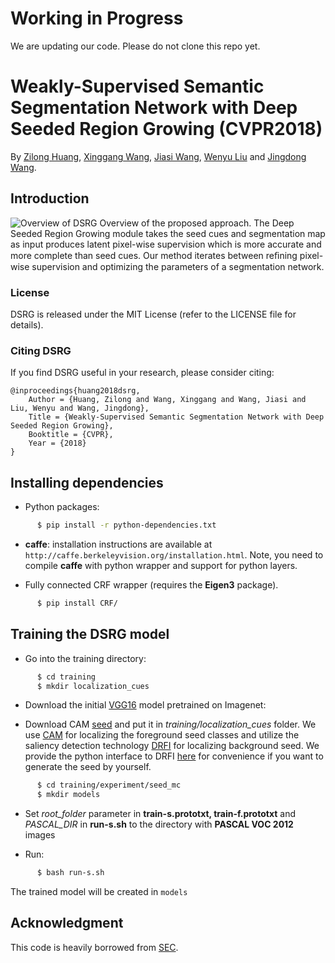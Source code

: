 # Working in Progress

We are updating our code. Please do not clone this repo yet.

# Weakly-Supervised Semantic Segmentation Network with Deep Seeded Region Growing (CVPR2018)
By [Zilong Huang](http://speedinghzl.github.io), [Xinggang Wang](http://mclab.eic.hust.edu.cn/~xwang/index.htm), [Jiasi Wang](https://github.com/JiasiWang), [Wenyu Liu](http://mclab.eic.hust.edu.cn/MCWebDisplay/PersonDetails.aspx?Name=Wenyu%20Liu) and [Jingdong Wang](https://jingdongwang2017.github.io/).

## Introduction
![Overview of DSRG](http://p9p8n5on3.bkt.clouddn.com/DSRG.PNG)
Overview of the proposed approach. The Deep Seeded Region Growing module takes the seed cues and segmentation map as input produces latent pixel-wise supervision which is more accurate and more complete than seed cues. Our method iterates between reﬁning pixel-wise supervision and optimizing the parameters of a segmentation network.


### License

DSRG is released under the MIT License (refer to the LICENSE file for details).

### Citing DSRG

If you find DSRG useful in your research, please consider citing:

    @inproceedings{huang2018dsrg,
        Author = {Huang, Zilong and Wang, Xinggang and Wang, Jiasi and Liu, Wenyu and Wang, Jingdong},
        Title = {Weakly-Supervised Semantic Segmentation Network with Deep Seeded Region Growing},
        Booktitle = {CVPR},
        Year = {2018}
    }
    
## Installing dependencies

* Python packages:
```bash
      $ pip install -r python-dependencies.txt
```
* **caffe**: installation instructions are available at `http://caffe.berkeleyvision.org/installation.html`.
   Note, you need to compile **caffe** with python wrapper and support for python layers.

* Fully connected CRF wrapper (requires the **Eigen3** package).
```bash
      $ pip install CRF/
```

## Training the DSRG model

* Go into the training directory: 

```bash
      $ cd training
      $ mkdir localization_cues
```

* Download the initial [VGG16](https://drive.google.com/open?id=1nq49w4os6BZ1JcrM4xqZKZh1wR3-32wi) model pretrained on Imagenet: 

* Download CAM [seed](https://drive.google.com/open?id=1cHyhjul9srPlwcl4xqrYR9MwzhFGwKXU) and put it in *training/localization_cues* folder. We use [CAM](http://cnnlocalization.csail.mit.edu/) for localizing the foreground seed classes and utilize the saliency detection technology [DRFI](http://supermoe.cs.umass.edu/~hzjiang/drfi/) for localizing background seed. We provide the python interface to DRFI [here](https://github.com/speedinghzl/drfi_cpp) for convenience if you want to generate the seed by yourself.

```bash
      $ cd training/experiment/seed_mc
      $ mkdir models
```
* Set *root_folder* parameter in **train-s.prototxt, train-f.prototxt** and *PASCAL_DIR*  in **run-s.sh** to the directory with **PASCAL VOC 2012** images

* Run:

```bash
      $ bash run-s.sh
```
   The trained model will be created in `models`
   
## Acknowledgment
This code is heavily borrowed from [SEC](https://github.com/kolesman/SEC).
